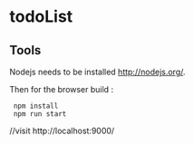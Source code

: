 # todoList
## Tools

Nodejs needs to be installed http://nodejs.org/.

Then for the browser build :
```
 npm install
 npm run start
```
 //visit http://localhost:9000/
